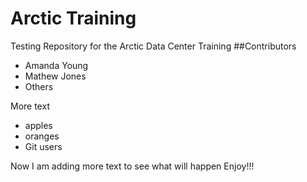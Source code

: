 # Arctic Training
Testing Repository for the Arctic Data Center Training
##Contributors
- Amanda Young
- Mathew Jones
- Others

More text

* apples
* oranges
* Git users


Now I am adding more text to see what will happen
Enjoy!!!
